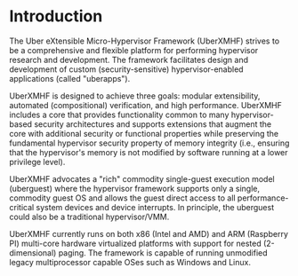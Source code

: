 Introduction
============

The Uber eXtensible Micro-Hypervisor Framework (UberXMHF)
strives to be a comprehensive and flexible platform for performing 
hypervisor research and development. The framework facilitates 
design and development of custom (security-sensitive) hypervisor-enabled 
applications (called "uberapps").

UberXMHF is designed to achieve three goals: modular extensibility,
automated (compositional) verification, and high performance. 
UberXMHF includes a core that provides functionality common to many 
hypervisor-based security architectures and supports extensions that 
augment the core with additional security or functional properties while 
preserving the fundamental hypervisor security property of memory integrity 
(i.e., ensuring that the hypervisor's memory is not modified by 
software running at a lower privilege level).

UberXMHF advocates a "rich" commodity single-guest execution model 
(uberguest) where the hypervisor framework supports only a single, 
commodity guest OS and allows the guest direct access to all 
performance-critical system devices and device interrupts. 
In principle, the uberguest could also be a traditional hypervisor/VMM. 

UberXMHF currently runs on both x86 (Intel and AMD) and ARM (Raspberry PI) 
multi-core hardware virtualized platforms with support for 
nested (2-dimensional) paging. 
The framework is capable of running unmodified legacy multiprocessor 
capable OSes such as Windows and Linux.  

